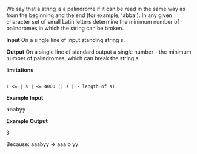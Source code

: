 We say that a string is a palindrome if it can be read in the same way as from the beginning and the end (for example, 'abba').
 In any given character set of small Latin letters determine the minimum number of palindromes,in which the string can be broken.
 
<b>Input</b>
On a single line of input standing string s.

<b>Output</b>
On a single line of standard output a single number - the minimum number of palindromes, which can break the string s.

<b>limitations</b>
<pre><code>
1 <= | s | <= 4000 (| s | - length of s)
</code></pre>

<b>Example Input</b>
<pre>
aaabyy
</pre>

<b>Example Output</b>
<pre>
3
</pre>

Because: aaabyy -> aaa b yy 